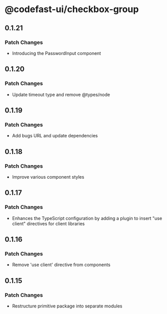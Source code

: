# @codefast-ui/checkbox-group

## 0.1.21

### Patch Changes

- Introducing the PasswordInput component

## 0.1.20

### Patch Changes

- Update timeout type and remove @types/node

## 0.1.19

### Patch Changes

- Add bugs URL and update dependencies

## 0.1.18

### Patch Changes

- Improve various component styles

## 0.1.17

### Patch Changes

- Enhances the TypeScript configuration by adding a plugin to insert "use client" directives for client libraries

## 0.1.16

### Patch Changes

- Remove 'use client' directive from components

## 0.1.15

### Patch Changes

- Restructure primitive package into separate modules

